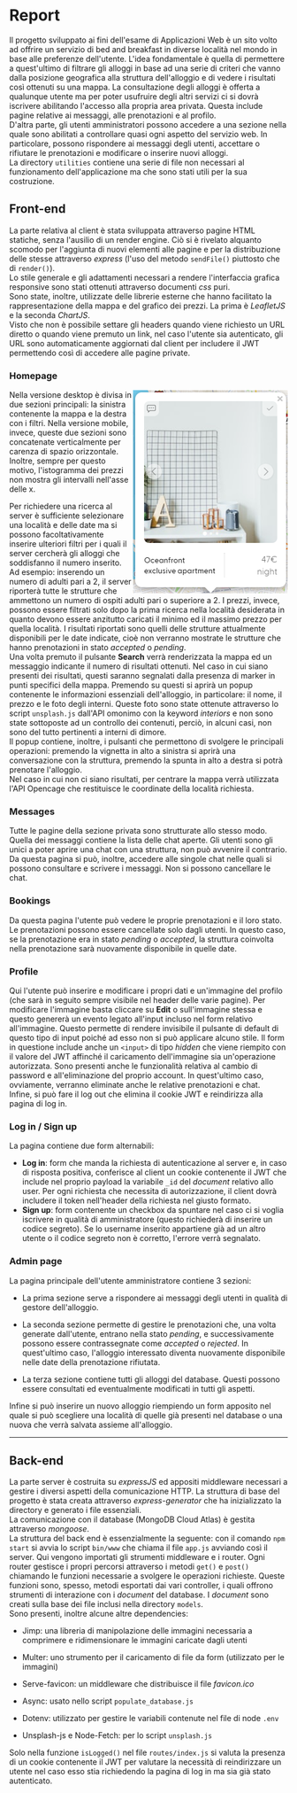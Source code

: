 # Report

Il progetto sviluppato ai fini dell'esame di Applicazioni Web è un sito volto ad offrire un servizio di bed and breakfast in diverse località nel mondo in base alle preferenze dell'utente. L'idea fondamentale è quella di permettere a quest'ultimo di filtrare gli alloggi in base ad una serie di criteri che vanno dalla posizione geografica alla struttura dell'alloggio e di vedere i risultati così ottenuti su una mappa. La consultazione degli alloggi è offerta a qualunque utente ma per poter usufruire degli altri servizi ci si dovrà iscrivere abilitando l'accesso alla propria area privata. Questa include pagine relative ai messaggi, alle prenotazioni e al profilo.  
D'altra parte, gli utenti amministratori possono accedere a una sezione nella quale sono abilitati a controllare quasi ogni aspetto del servizio web. In particolare, possono rispondere ai messaggi degli utenti, accettare o rifiutare le prenotazioni e modificare o inserire nuovi alloggi.  
La directory `utilities` contiene una serie di file non necessari al funzionamento dell'applicazione ma che sono stati utili per la sua costruzione.  

## Front-end

La parte relativa al client è stata sviluppata attraverso pagine HTML statiche, senza l'ausilio di un render engine. Ciò si è rivelato alquanto scomodo per l'aggiunta di nuovi elementi alle pagine e per la distribuzione delle stesse attraverso *express* (l'uso del metodo `sendFile()` piuttosto che di `render()`).  
Lo stile generale e gli adattamenti necessari a rendere l'interfaccia grafica responsive sono stati ottenuti attraverso documenti *css* puri.  
Sono state, inoltre, utilizzate delle librerie esterne che hanno facilitato la rappresentazione della mappa e del grafico dei prezzi. La prima è *LeafletJS* e la seconda *ChartJS*.  
Visto che non è possibile settare gli headers quando viene richiesto un URL diretto o quando viene premuto un link, nel caso l'utente sia autenticato, gli URL sono automaticamente aggiornati dal client per includere il JWT permettendo così di accedere alle pagine private.

### Homepage

<img align="right" src="./public/images/popup_alloggio1.png">
Nella versione desktop è divisa in due sezioni principali: la sinistra contenente la mappa e la destra con i filtri. Nella versione mobile, invece, queste due sezioni sono concatenate verticalmente per carenza di spazio orizzontale. Inoltre, sempre per questo motivo, l'istogramma dei prezzi non mostra gli intervalli nell'asse delle x.  

Per richiedere una ricerca al server è sufficiente selezionare una località e delle date ma si possono facoltativamente inserire ulteriori filtri per i quali il server cercherà gli alloggi che soddisfanno il numero inserito. Ad esempio: inserendo un numero di adulti pari a 2, il server riporterà tutte le strutture che ammettono un numero di ospiti adulti pari o superiore a 2. I prezzi, invece, possono essere filtrati solo dopo la prima ricerca nella località desiderata in quanto devono essere anzitutto caricati il minimo ed il massimo prezzo per quella località. I risultati riportati sono quelli delle strutture attualmente disponibili per le date indicate, cioè non verranno mostrate le strutture che hanno prenotazioni in stato *accepted* o *pending*.  
Una volta premuto il pulsante **Search** verrà renderizzata la mappa ed un messaggio indicante il numero di risultati ottenuti. Nel caso in cui siano presenti dei risultati, questi saranno segnalati dalla presenza di marker in punti specifici della mappa. Premendo su questi si aprirà un popup contenente le informazioni essenziali dell'alloggio, in particolare: il nome, il prezzo e le foto degli interni. Queste foto sono state ottenute attraverso lo script `unsplash.js` dall'API omonimo con la keyword *interiors* e non sono state sottoposte ad un controllo dei contenuti, perciò, in alcuni casi, non sono del tutto pertinenti a interni di dimore.  
Il popup contiene, inoltre, i pulsanti che permettono di svolgere le principali operazioni: premendo la vignetta in alto a sinistra si aprirà una conversazione con la struttura, premendo la spunta in alto a destra si potrà prenotare l'alloggio.  
Nel caso in cui non ci siano risultati, per centrare la mappa verrà utilizzata l'API Opencage che restituisce le coordinate della località richiesta.

### Messages

Tutte le pagine della sezione privata sono strutturate allo stesso modo. Quella dei messaggi contiene la lista delle chat aperte. Gli utenti sono gli unici a poter aprire una chat con una struttura, non può avvenire il contrario. Da questa pagina si può, inoltre, accedere alle singole chat nelle quali si possono consultare e scrivere i messaggi. Non si possono cancellare le chat.

### Bookings

Da questa pagina l'utente può vedere le proprie prenotazioni e il loro stato. Le prenotazioni possono essere cancellate solo dagli utenti. In questo caso, se la prenotazione era in stato *pending* o *accepted*, la struttura coinvolta nella prenotazione sarà nuovamente disponibile in quelle date.

### Profile

Qui l'utente può inserire e modificare i propri dati e un'immagine del profilo (che sarà in seguito sempre visibile nel header delle varie pagine). Per modificare l'immagine basta cliccare su **Edit** o sull'immagine stessa e questo genererà un evento legato all'input incluso nel form relativo all'immagine. Questo permette di rendere invisibile il pulsante di default di questo tipo di input poiché ad esso non si può applicare alcuno stile. Il form in questione include anche un `<input>` di tipo *hidden* che viene riempito con il valore del JWT affinché il caricamento dell'immagine sia un'operazione autorizzata.
Sono presenti anche le funzionalità relativa al cambio di password e all'eliminazione del proprio account. In quest'ultimo caso, ovviamente, verranno eliminate anche le relative prenotazioni e chat.  
Infine, si può fare il log out che elimina il cookie JWT e reindirizza alla pagina di log in.

### Log in / Sign up

La pagina contiene due form alternabili:

- **Log in**: form che manda la richiesta di autenticazione al server e, in caso di risposta positiva, conferisce al client un cookie contenente il JWT che include nel proprio payload la variabile `_id` del *document* relativo allo user. Per ogni richiesta che necessita di autorizzazione, il client dovrà includere il token nell'header della richiesta nel giusto formato.
- **Sign up**: form contenente un checkbox da spuntare nel caso ci si voglia iscrivere in qualità di amministratore (questo richiederà di inserire un codice segreto). Se lo username inserito appartiene già ad un altro utente o il codice segreto non è corretto, l'errore verrà segnalato.

### Admin page

La pagina principale dell'utente amministratore contiene 3 sezioni:

- La prima sezione serve a rispondere ai messaggi degli utenti in qualità di gestore dell'alloggio.

- La seconda sezione permette di gestire le prenotazioni che, una volta generate dall'utente, entrano nella stato *pending*, e successivamente possono essere contrassegnate come *accepted* o *rejected*. In quest'ultimo caso, l'alloggio interessato diventa nuovamente disponibile nelle date della prenotazione rifiutata.

- La terza sezione contiene tutti gli alloggi del database. Questi possono essere consultati ed eventualmente modificati in tutti gli aspetti.

Infine si può inserire un nuovo alloggio riempiendo un form apposito nel quale si può scegliere una località di quelle già presenti nel database o una nuova che verrà salvata assieme all'alloggio.

---

## Back-end

La parte server è costruita su *expressJS* ed appositi middleware necessari a gestire i diversi aspetti della comunicazione HTTP. La struttura di base del progetto è stata creata attraverso *express-generator* che ha inizializzato la directory e generato i file essenziali.  
La comunicazione con il database (MongoDB Cloud Atlas) è gestita attraverso *mongoose*.  
La struttura del back end è essenzialmente la seguente: con il comando `npm start` si avvia lo script `bin/www` che chiama il file `app.js` avviando così il server. Qui vengono importati gli strumenti middleware e i router. Ogni router gestisce i propri percorsi attraverso i metodi `get()` e `post()` chiamando le funzioni necessarie a svolgere le operazioni richieste. Queste funzioni sono, spesso, metodi esportati dai vari controller, i quali offrono strumenti di interazione con i *document* del database. I *document* sono creati sulla base dei file inclusi nella directory `models`.  
Sono presenti, inoltre alcune altre dependencies:

- Jimp: una libreria di manipolazione delle immagini necessaria a comprimere e ridimensionare le immagini caricate dagli utenti

- Multer: uno strumento per il caricamento di file da form (utilizzato per le immagini)

- Serve-favicon: un middleware che distribuisce il file *favicon.ico*

- Async: usato nello script `populate_database.js`

- Dotenv: utilizzato per gestire le variabili contenute nel file di node `.env`

- Unsplash-js e Node-Fetch: per lo script `unsplash.js`  

Solo nella funzione `isLogged()` nel file `routes/index.js` si valuta la presenza di un cookie contenente il JWT per valutare la necessità di reindirizzare un utente nel caso esso stia richiedendo la pagina di log in ma sia già stato autenticato.
